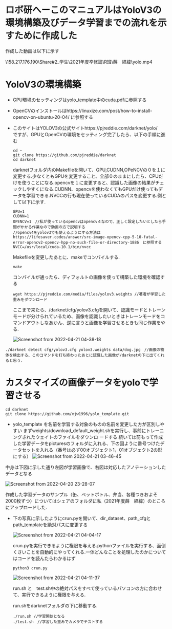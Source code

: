 #   ロボ研へーこのマニュアルはYoloV3の環境構築及びデータ学習までの流れを示すために作成した
作成した動画は以下に示す

\\158.217.176.190\Share\#2_学生\2021年度卒修論\R班\薛　経緯\yolo.mp4


# YoloV3の環境構築
- GPU環境のセッティングはyolo_template中のcuda.pdfに参照する
- OpenCVのインストールはhttps://linuxize.com/post/how-to-install-opencv-on-ubuntu-20-04/ に参照する
- このサイトはYOLOV3の公式サイトhttps://pjreddie.com/darknet/yolo/　
  ですが、GPUとOpenCVの環境をセッティング完了したら、以下の手順に進む
  ```
  cd ~
  git clone https://github.com/pjreddie/darknet
  cd darknet
  ```
  darknetフォルダ内のMakefileを開いて、GPU,CUDNN,OPeNCVの０を１に変更する.少なくともGPUを変更すること、全部０のままにしたら、CPUだけを使うことになる.opencvを１に変更すると、認識した画像の結果がチェックしやすくになる.CUDNN、opencvを使わなくてもGPUだけ使ってもデータを学習できる.NVCCの行も現在使っているCUDAのパスを変更する.例として以下に示す.
  ```
  GPU=1
  CUDNN=1
  OPENCV=1　//私が使っているopencvはopencv４なので、正しく設定したいとしたら手間がかかる作業なので動画の方で説明する
  //opencv4をyolov3でも使えるようにする方法はhttps://lifesaver.codes/answer/src-image-opencv-cpp-5-10-fatal-error-opencv2-opencv-hpp-no-such-file-or-directory-1886　に参照する
  NVCC=/usr/local/cuda-10.1/bin/nvcc
  ```
  Makefileを変更したあとに、makeでコンパイルする.
  ```
  make
  ```
  コンパイルが通ったら、ディフォルトの画像を使って構築した環境を確認する
  ```
  wget https://pjreddie.com/media/files/yolov3.weights //著者が学習した重みをダウンロード
  ```
  ここまで来たら、/darknet/cfg/yolov3.cfgを開いて、認識モードとトレーンモードが分けられているため、画像を認識したいときはトレーンモードをコマンドアウトしなあかん、逆に言うと画像を学習させるときも同じ作業をやる.
  
  ![Screenshot from 2022-04-21 04-38-18](https://user-images.githubusercontent.com/50350039/164309531-35fc2873-54d0-42ab-9838-3aafc4f06b60.png)

```
./darknet detect cfg/yolov3.cfg yolov3.weights data/dog.jpg　//画像の物体を検出する、このコマンドを打ち終わったあとに認識した画像が/darknetの下に出てくれると思う.
```
  
 # カスタマイズの画像データをyoloで学習させる
 ```
 cd darknet
 git clone https://github.com/xjw1996/yolo_template.git
 ```
 - yolo_template を名前を学習する対象のものの名前を変更した方が区別しやすい まずweights/download_default_weight.shを実行し、事前にトレーニングされたウェイトのファイルをダウンロ  ードする 続いては前もって作成した学習データをpicturesのフォルダに入れる、下の図ように番号つけたデータセットを入れる（番号は必ず00オブジェクト1，01オブジェクト2の形にする）
  ![Screenshot from 2022-04-21 03-46-45](https://user-images.githubusercontent.com/50350039/164308407-8879dab1-41cb-4ea2-a388-b8e35886af91.png)

  中身は下図に示した通り左図が学習画像で、右図は対応したアノテーションしたデータとなる
 
 
  ![Screenshot from 2022-04-20 23-28-07](https://user-images.githubusercontent.com/50350039/164302344-1783b8f5-2c56-47fd-9468-0ceb1f9f761e.png)

  作成した学習データのサンプル（缶、ペットボトル、弁当、各種つきおよそ2000枚ずつ）についてはシェアのフォルダに私（2021年度薛　経緯）のところにアップロードした.
- 下の写真に示したようにcrun.pyを開いて、dir_dataset、path_cfgとpath_templateを絶対パスに変更する
  
  ![Screenshot from 2022-04-21 04-04-17](https://user-images.githubusercontent.com/50350039/164304243-5f994045-667c-4758-8e7e-4151cbe5ae7d.png)
  
  
  crun.pyを実行できるように権限を与える.pythonファイルを実行する、面倒くさいことを自動的にやってくれる.一体どんなことを処理したのかについてはコードを読んたらわかるはず
  ```
  python3 crun.py
  ```
  ![Screenshot from 2022-04-21 04-11-37](https://user-images.githubusercontent.com/50350039/164305231-df400837-5124-4891-802c-42f20f8c4896.png)
  
  run.sh と　test.sh中の絶対パスをすべて使っているパソコンの方に合わせて、実行できるように権限を与える.
  
  run.shをdarknetフォルダの下に移動する.
  ```
  ./run.sh //学習開始となる
  ./test.sh　//学習した重みでカメラでテストする
  ```
